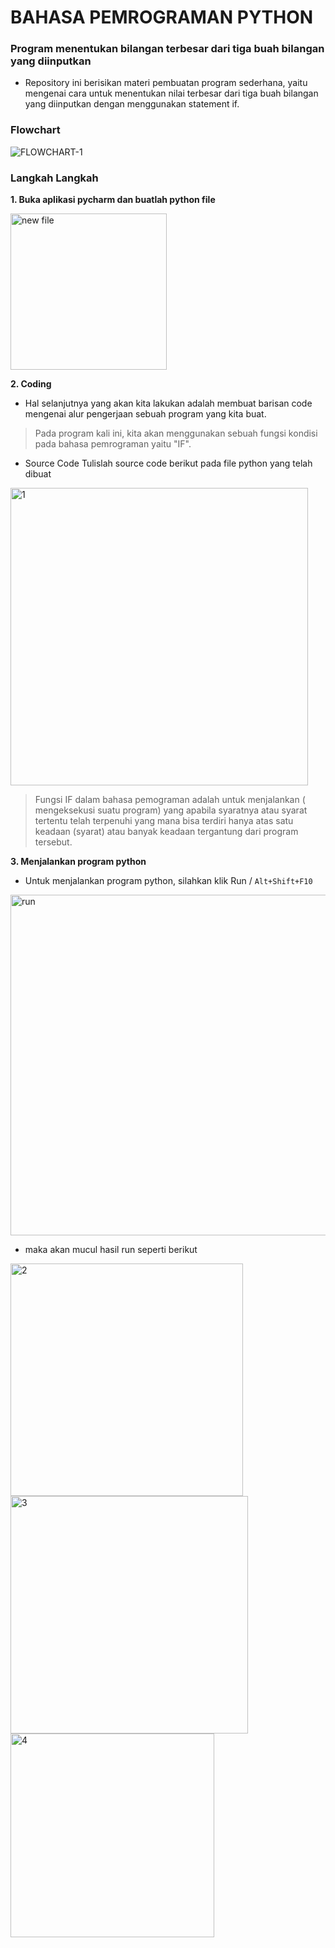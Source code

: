 # BAHASA PEMROGRAMAN PYTHON

### **Program menentukan bilangan terbesar dari tiga buah bilangan yang diinputkan**

- Repository ini berisikan materi pembuatan program sederhana, yaitu mengenai cara untuk menentukan nilai terbesar dari tiga buah bilangan yang diinputkan dengan menggunakan statement if.

### **Flowchart**

![FLOWCHART-1](https://user-images.githubusercontent.com/72985112/98499348-db453600-227b-11eb-8edb-d00874997eef.jpg)


### **Langkah Langkah**

**1. Buka aplikasi pycharm dan buatlah python file**

<img width="250" alt="new file" src="https://user-images.githubusercontent.com/72985112/98494081-a088d100-226e-11eb-8ea1-580b724e3c70.png">

**2. Coding**

- Hal selanjutnya yang akan kita lakukan adalah membuat barisan code mengenai alur pengerjaan sebuah program yang kita buat.
>Pada program kali ini, kita akan menggunakan sebuah fungsi kondisi pada bahasa pemrograman yaitu "IF".

- Source Code
Tulislah source code berikut pada file python yang telah dibuat
<img width="476" alt="1" src="https://user-images.githubusercontent.com/72985112/98494211-fbbac380-226e-11eb-97b7-4861c03890c0.png">

> Fungsi IF dalam bahasa pemograman adalah untuk menjalankan ( mengeksekusi suatu program) yang apabila syaratnya atau syarat tertentu telah terpenuhi yang mana bisa terdiri hanya atas satu keadaan (syarat) atau banyak keadaan tergantung dari program tersebut.


**3. Menjalankan program python**

- Untuk menjalankan program python, silahkan klik Run / `Alt+Shift+F10`

<img width="545" alt="run" src="https://user-images.githubusercontent.com/72985112/98494477-ad59f480-226f-11eb-853f-2586d8b68798.png">

- maka akan mucul hasil run seperti berikut

<img width="372" alt="2" src="https://user-images.githubusercontent.com/72985112/98494570-dc706600-226f-11eb-9921-ed06aa72aa96.png">

<img width="380" alt="3" src="https://user-images.githubusercontent.com/72985112/98495473-ca8fc280-2271-11eb-9525-8bf32baaa178.png">

<img width="326" alt="4" src="https://user-images.githubusercontent.com/72985112/98495481-ce234980-2271-11eb-8eaf-e3e802cceef7.png">
